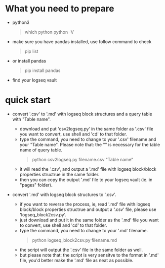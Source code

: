 # What you need to prepare
- python3
    > which python
    > python -V
- make sure you have pandas installed, use follow command to check
    > pip list
- or install pandas
    > pip install pandas
- find your logseq vault

# quick start
- convert '.csv' to '.md' with logseq block structures and a query table with "Table name".

    - download and put 'csv2logseq.py' in the same folder as '.csv' file you want to convert, use shell and 'cd' to that folder.
    - type the command, you need to change to your '.csv' filename and your "Table name". Please note that: the "" is necessary for the table name of query table.
        > python csv2logseq.py filename.csv "Table name"
    - it will read the '.csv', and output a '.md' file with logseq block/block properties structrue in the same folder. 
    - then you can copy the output '.md' file to your logseq vault (ie. in "pages" folder). 

- convert '.md' with logseq block structures to '.csv'.

    - if you want to reverse the process, ie, read '.md' file with logseq block/block properties structrue and output a '.csv' file, please use 'logseq_block2csv.py'. 
    - just download and put it in the same folder as the '.md' file you want to convert, use shell and 'cd' to that folder.
    - type the command, you need to change to your '.md' filename.
        > python logseq_block2csv.py filename.md
    - the script will output the '.csv' file in the same folder as well. 
    - but please note that: the script is very sensitve to the format in '.md' file, you'd better make the '.md' file as neat as possible.
